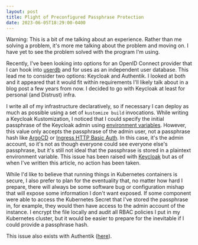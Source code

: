 ```yaml
---
layout: post
title: Plight of Preconfigured Passphrase Protection
date: 2023-06-05T18:29:00-0400
---
```


Warning: This is a bit of me talking about an experience. Rather than me
solving a problem, it's more me talking about the problem and moving on. I have
yet to see the problem solved with the program I'm using.

Recently, I've been looking into options for an OpenID Connect provider that I
can hook into [userdb](https://github.com/hashbang/userdb) and for uses as an
independent user database. This lead me to consider two options: Keycloak and
Authentik. I looked at both and it appeared that it would fit within
requirements I'll likely talk about in a blog post a few years from now. I
decided to go with Keycloak at least for personal (and Distrust) infra.

I write all of my infrastructure declaratively, so if necessary I can deploy as
much as possible using a set of `kustomize build` invocations.  While writing a
Keycloak Kustomization, I noticed that I could specify the initial passphrase
of the Keycloak admin using [environment variables][kc-1]. However, this value
only accepts the passphrase of the admin user, not a passphrase hash like
[ArgoCD][argo-1] or [Ingress HTTP Basic Auth][nginx-1]. In this case, it's the
admin account, so it's not as though everyone could see everyone else's
passphrase, but it's still not ideal that the passphrase is stored in a
plaintext environment variable. This issue has been raised with
[Keycloak][kc-2] but as of when I've written this article, no action has been
taken.

While I'd like to believe that running things in Kubernetes containers is
secure, I also prefer to plan for the eventuality that, no matter how hard I
prepare, there will always be some software bug or configuration mishap that
will expose some information I don't want exposed. If some component were able
to access the Kubernetes Secret that I've stored the passphrase in, for
example, they would then have access to the admin account of the instance. I
encrypt the file locally and audit all RBAC policies I put in my Kubernetes
cluster, but it would be easier to prepare for the inevitable if I could
provide a passphrase hash.

This issue also exists with Authentik ([here][authentik-1]).

[kc-1]: https://www.keycloak.org/server/configuration#_setup_of_the_initial_admin_user
[kc-2]: https://github.com/keycloak/keycloak/issues/20138
[argo-1]: https://github.com/hashbang/gitops/blob/e9bffb479037571aa29e832c5c155721bc7cc6e9/argocd/argocd-secret.enc.yaml#L9-L22
[nginx-1]: https://github.com/hashbang/gitops/blob/568b1a65baa47e5847d77bd2445ed6f8c0f0a530/monitoring/ingress.yaml#L7-L9
[authentik-1]: https://github.com/goauthentik/authentik/issues/5471
